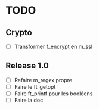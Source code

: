 # TODO

## Crypto

 - [ ] Transformer f_encrypt en m_ssl

## Release 1.0

 - [ ] Refaire m_regex propre
 - [ ] Faire le ft\_getopt
 - [ ] Faire ft_printf pour les booléens
 - [ ] Faire la doc
